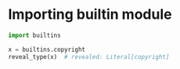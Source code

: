 # Importing builtin module

```py
import builtins

x = builtins.copyright
reveal_type(x)  # revealed: Literal[copyright]
```
